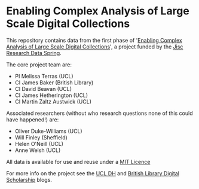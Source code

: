 # Enabling Complex Analysis of Large Scale Digital Collections

This repository contains data from the first phase of '[Enabling Complex Analysis of Large Scale Digital Collections](http://figshare.com/articles/Enabling_Complex_Analysis_of_Large_Scale_Digital_Collections/1319482)', a project funded by the [Jisc Research Data Spring](http://opensource.org/licenses/MIT).

The core project team are:

- PI Melissa Terras (UCL)
- CI James Baker (British Library)
- CI David Beavan (UCL)
- CI James Hetherington (UCL)
- CI Martin Zaltz Austwick (UCL)

Associated researchers (without who research questions none of this could have happened!) are:
- Oliver Duke-Williams (UCL)
- Will Finley (Sheffield)
- Helen O'Neill (UCL)
- Anne Welsh (UCL)

All data is available for use and reuse under a [MIT Licence](http://opensource.org/licenses/MIT)

For more info on the project see the [UCL DH](http://blogs.ucl.ac.uk/dh/2015/05/07/bluclobber-or-enabling-complex-analysis-of-large-scale-digital-collections/) and [British Library Digital Scholarship](http://britishlibrary.typepad.co.uk/digital-scholarship/) blogs.